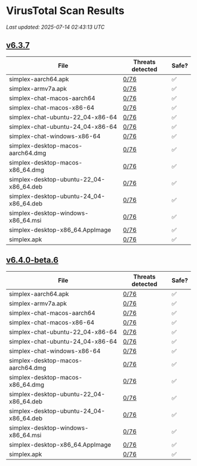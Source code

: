 # VirusTotal Scan Results
_Last updated: 2025-07-14 02:43:13 UTC_

## [v6.3.7](https://github.com/simplex-chat/simplex-chat/releases/tag/v6.3.7)
| File | Threats detected | Safe? |
| ---- | ---------------- | ----- |
| simplex-aarch64.apk | [0/76](https://www.virustotal.com/gui/file/f0d273c379b86fba48a4e60b32158b62d0c6faae1809346ed8a6b9a72d28bfaf) | ✅ |
| simplex-armv7a.apk | [0/76](https://www.virustotal.com/gui/file/dee6380e34d8cecde9ff9d22e79c6a449391fab3e2e13e8c0a53c764c09f0338) | ✅ |
| simplex-chat-macos-aarch64 | [0/76](https://www.virustotal.com/gui/file/5c7fd9369b9ddd1ccdb2bd2634e89ac38a8c4c99183122ce9a481673d82616da) | ✅ |
| simplex-chat-macos-x86-64 | [0/76](https://www.virustotal.com/gui/file/c4e8ac93d1fff6bee889c208d56f9b8d491ef2b00a3d9189e66d8ed622525ec4) | ✅ |
| simplex-chat-ubuntu-22_04-x86-64 | [0/76](https://www.virustotal.com/gui/file/11dce922a17ec321394193ca34505c68cb768f95794069b30f8715e23029723e) | ✅ |
| simplex-chat-ubuntu-24_04-x86-64 | [0/76](https://www.virustotal.com/gui/file/811c908722bbc00b6baf9224e163ba58e969c5c434b66b26fd0af8023dbd2401) | ✅ |
| simplex-chat-windows-x86-64 | [0/76](https://www.virustotal.com/gui/file/3fa0bb7df06b032001a7040beb7aa07d773fb35747f9322555a4302549c9d21e) | ✅ |
| simplex-desktop-macos-aarch64.dmg | [0/76](https://www.virustotal.com/gui/file/c34c3532650a53b4821c86548789303fd86992ad5d2fd573dcb0a8dce9539fa0) | ✅ |
| simplex-desktop-macos-x86_64.dmg | [0/76](https://www.virustotal.com/gui/file/5cee1b63c227de30569c392d3fa88b02b608fb182b8c61539a1ff465d6510c81) | ✅ |
| simplex-desktop-ubuntu-22_04-x86_64.deb | [0/76](https://www.virustotal.com/gui/file/ff2271944ccdf3cee22aaae808f020f3ac921a98a6c2bb71484b954fa46c19aa) | ✅ |
| simplex-desktop-ubuntu-24_04-x86_64.deb | [0/76](https://www.virustotal.com/gui/file/5868bbd5081a0e1a7ea2e1a038ec111cf3f9fea57f38c76cfab32fc7f35800df) | ✅ |
| simplex-desktop-windows-x86_64.msi | [0/76](https://www.virustotal.com/gui/file/31e8faca94a80ef3efca18960ccdbea243635323834df620850770f5facb9c0b) | ✅ |
| simplex-desktop-x86_64.AppImage | [0/76](https://www.virustotal.com/gui/file/3ec5124ace874d5de019b747fa13e27d9d8093a8f5bcd4801eca9a2f953595b6) | ✅ |
| simplex.apk | [0/76](https://www.virustotal.com/gui/file/f0d273c379b86fba48a4e60b32158b62d0c6faae1809346ed8a6b9a72d28bfaf) | ✅ |

## [v6.4.0-beta.6](https://github.com/simplex-chat/simplex-chat/releases/tag/v6.4.0-beta.6)
| File | Threats detected | Safe? |
| ---- | ---------------- | ----- |
| simplex-aarch64.apk | [0/76](https://www.virustotal.com/gui/file/f8b6c3a6cb87d7482e45555572354b81edd478380903f0bb4aa199930366052f) | ✅ |
| simplex-armv7a.apk | [0/76](https://www.virustotal.com/gui/file/643c5d59df64bc1a15f36701f568a511043c7e824226a44c401cfa405207d20f) | ✅ |
| simplex-chat-macos-aarch64 | [0/76](https://www.virustotal.com/gui/file/153dc7984e37f828ad50995b308a4c534e2a126367bafb200c5eaa55252be28a) | ✅ |
| simplex-chat-macos-x86-64 | [0/76](https://www.virustotal.com/gui/file/6a7854add4cd021cb38b4e961e7705b1a801c44aa9db55f7fb80bdeee9dcf5bb) | ✅ |
| simplex-chat-ubuntu-22_04-x86-64 | [0/76](https://www.virustotal.com/gui/file/90dd89d72f1d4e3029d6634ab4dd36c5dab2a69a7c257f8c68ec16dd44b36bef) | ✅ |
| simplex-chat-ubuntu-24_04-x86-64 | [0/76](https://www.virustotal.com/gui/file/158e6ce6f86b1e983715e6d1d6b08780fc35967d479571a1af8e98b52c5f2ebd) | ✅ |
| simplex-chat-windows-x86-64 | [0/76](https://www.virustotal.com/gui/file/7d2ac19b61779ef400644ae103773aef30a1bf65d99469e7bace1ceb3d2b0f9c) | ✅ |
| simplex-desktop-macos-aarch64.dmg | [0/76](https://www.virustotal.com/gui/file/1ea553f7e799a047e84ece2b530a3c6cd8a46be3a38b2bcf140a5a3fa8a1a5f6) | ✅ |
| simplex-desktop-macos-x86_64.dmg | [0/76](https://www.virustotal.com/gui/file/7aa818a2697185d6f38e225ef15d7dc039388c9fa37b274b755b6bb2ad078af9) | ✅ |
| simplex-desktop-ubuntu-22_04-x86_64.deb | [0/76](https://www.virustotal.com/gui/file/6847f2be808aed74c32b7df7ef9623bbe4fb9844c003e134805d66eb94d13129) | ✅ |
| simplex-desktop-ubuntu-24_04-x86_64.deb | [0/76](https://www.virustotal.com/gui/file/1a3268d5404f09f39d4bf921011d3015ba0f1480875b323af0119b561e65d974) | ✅ |
| simplex-desktop-windows-x86_64.msi | [0/76](https://www.virustotal.com/gui/file/715fac8e68cca2172db62be3bfd94d86f2fbf8a9e808aaa42442642a9f4035e5) | ✅ |
| simplex-desktop-x86_64.AppImage | [0/76](https://www.virustotal.com/gui/file/cfc5cd6b40178bb8127d04e72608a4512359a8c49be691cdd3f0becd3e545272) | ✅ |
| simplex.apk | [0/76](https://www.virustotal.com/gui/file/f8b6c3a6cb87d7482e45555572354b81edd478380903f0bb4aa199930366052f) | ✅ |
